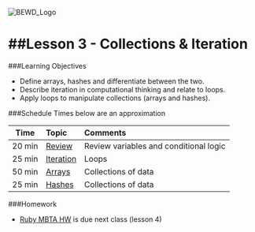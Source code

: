 ![BEWD_Logo](../assets/BEWD_Logo.png)


##Lesson 3 - Collections & Iteration 
========

###Learning Objectives

*	Define arrays, hashes and differentiate between the two.
*	Describe iteration in computational thinking and relate to loops.
*	Apply loops to manipulate collections  (arrays and hashes). 



###Schedule
Times below are an approximation

| Time        | Topic|Comments|
| ------------- |:-------------|:-------------|
| 20 min | [Review](https://github.com/tdyer/ruby-basics)| Review variables and conditional logic |
| 25 min | [Iteration](https://github.com/tdyer/ruby-basics) | Loops |
| 50 min | [Arrays](https://github.com/tdyer/ruby-arrays)| Collections of data|
| 25 min | [Hashes](https://github.com/tdyer/ruby-hashes) | Collections of data |




###Homework

-	[Ruby MBTA HW](https://github.com/tdyer/ruby_hw_mbta_simplified) is due next class (lesson 4)


